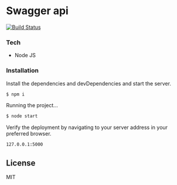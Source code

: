 # Swagger api

[![Build Status](https://travis-ci.org/joemccann/dillinger.svg?branch=master)](https://travis-ci.org/joemccann/dillinger)


### Tech

* Node JS

### Installation


Install the dependencies and devDependencies and start the server.
```sh
$ npm i
```
Running the project...

```sh
$ node start
```
Verify the deployment by navigating to your server address in your preferred browser.

```sh
127.0.0.1:5000
```

License
----

MIT
